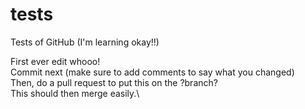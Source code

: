 # tests
Tests of GitHub (I'm learning okay!!)

First ever edit whooo!\
Commit next (make sure to add comments to say what you changed)\
Then, do a pull request to put this on the ?branch?\
This should then merge easily.\
